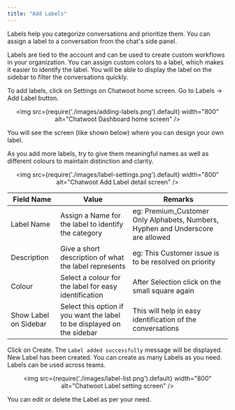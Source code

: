 ```yaml
---
title: "Add Labels"
---
```

Labels help you categorize conversations and prioritize them. You can assign a label to a conversation from the chat's side panel.

Labels are tied to the account and can be used to create custom workflows in your organization. You can assign custom colors to a label, which makes it easier to identify the label. You will be able to display the label on the sidebar to filter the conversations quickly.

To add labels, click on Settings on Chatwoot home screen. Go to Labels → Add Label button.

<div align="center">

<img src={require('./images/adding-labels.png').default} width="800" alt="Chatwoot Dashboard home screen" />

</div>

You will see the screen (like shown below) where you can design your own label. 

As you add more labels, try to give them meaningful names as well as different colours to maintain distinction and clarity.

<div align="center">

<img src={require('./images/label-settings.png').default} width="800" alt="Chatwoot Add Label detail screen" />

</div>

| Field Name             | Value                                                                    | Remarks                                                                                  |
|------------------------|--------------------------------------------------------------------------|------------------------------------------------------------------------------------------|
| Label Name             | Assign a Name for the label to identify the category                     | eg: Premium_Customer          Only Alphabets, Numbers, Hyphen and Underscore are allowed |
| Description            | Give a short description of what the label represents                    | eg: This Customer issue is to be resolved on priority                                    |
| Colour                 | Select a colour for the label for easy  identification                   | After Selection click on the small square again                                          |
| Show Label on  Sidebar | Select this option if you want the label to  be displayed on the sidebar | This will help in easy identification of the conversations                               |

Click on Create. The `Label added successfully` message will be displayed. 
New Label has been created. You can create as many Labels as you need. Labels can be used across teams.

<div align="center">

<img src={require('./images/label-list.png').default} width="800" alt="Chatwoot Label setting screen" />

</div>

You can edit or delete the Label as per your need.
